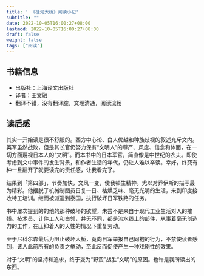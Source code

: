 ```yaml
---
title: ' 《桂河大桥》阅读小记' 
subtitle: ""
date: 2022-10-05T16:00:27+08:00
lastmod: 2022-10-05T16:00:27+08:00
draft: false
weight: false
tags: ["阅读"]
---
```


## 书籍信息
* 出版社：上海译文出版社
* 译者：王文融
* 翻译不错，没有翻译腔，文理清通，阅读流畅
## 读后感
其实一开始读是很不舒服的。西方中心论、白人优越和种族歧视的叙述充斥文内。英军虽然战败，但是其长官仍努力保有“文明人”的尊严、风度、信念和体面，在一切方面蔑视日本人的“文明”。而本书中的日本军官，简直像是中世纪的农夫。即使考虑到文中事件的发生背景，和作者生活的年代，仍让人难以卒读。幸好，终究有种一旦翻开了就要读完的责任感，让我看完了。    

结果到「第四部」，节奏加快，文风一变，使我顿生精神。尤以对乔伊斯的描写最为精彩。他摆脱了机械制图员日复一日、枯燥乏味、毫无光明的生活，来到印度接收特工培训。继而被派遣到泰国，执行破坏日军铁路的任务。      

书中屡次提到的的他的那种破坏的欲望，未尝不是来自于现代工业生活对人的摧残。技术员、计件工人和白领，并无不同，都是流水线上的部件，从事着毫无创造力的工作，在压抑着人的天性的情况下重复劳动。    

至于尼科尔森最后为阻止破坏大桥，竟向日军举报自己同袍的行为，不禁使读者感到，该人此前所有的负责之举动，至此反而促使产生一种戏剧性的效果。    

对于“文明”的坚持和追求，终于变为“野蛮”战胜“文明”的原因。也许是我所读出的东西。